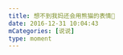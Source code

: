 ```yaml
---
title: 想不到我妈还会用熊猫的表情🤭
date: 2016-12-31 10:04:43
mCategories: [说说]
type: moment
---
```


<div id="pics-20161231100443"></div>

<script src="/lib/moment/pics.js"></script>
<script>
var data = [
    {"link": "2016-12-31_000002.jpeg", "type": "shuoshuo"}
];
picsRender(data, "pics-20161231100443");
</script>
